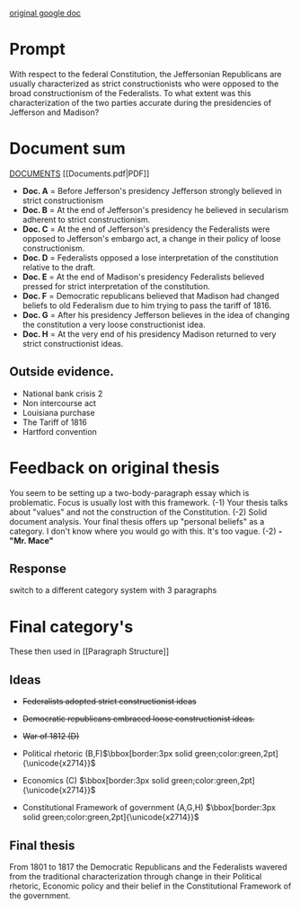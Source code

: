 [original google doc](https://docs.google.com/document/d/1Q4jjFwiiDNR_xM7CliPkutJaJp73hdLKlfu0BOnDUhc/edit)
# Prompt
With respect to the federal Constitution, the Jeffersonian Republicans are usually characterized as strict constructionists who were opposed to the broad constructionism of the Federalists. To what extent was this characterization of the two parties accurate during the presidencies of Jefferson and Madison? 


# Document sum 
[DOCUMENTS](https://docs.google.com/document/d/1LaTnQ1B3yAkPjIc4X73xkS6C3jp7KPxQo7OFnsOF1II/preview)
[[Documents.pdf|PDF]]

- **Doc. A** = Before Jefferson's presidency Jefferson strongly believed in strict constructionism 
- **Doc. B** =  At the end of Jefferson's presidency he believed in secularism adherent to strict constructionism.
- **Doc. C** = At the end of Jefferson's presidency the Federalists were opposed to Jefferson's embargo act, a change in their policy of loose constructionism.
- **Doc. D** = Federalists opposed a lose interpretation of the constitution relative to the draft.
- **Doc. E** =  At the end of Madison's presidency Federalists believed pressed for strict interpretation of the constitution.
- **Doc. F** = Democratic republicans believed that Madison had changed beliefs to old Federalism due to him trying to pass the tariff of 1816.
- **Doc. G** = After his presidency Jefferson believes in the idea of changing the constitution a very loose constructionist idea.
- **Doc. H** = At the very end of his presidency Madison returned to very strict constructionist ideas.

## Outside evidence.

- National bank crisis 2
- Non intercourse act
- Louisiana purchase 
- The Tariff of 1816
- Hartford convention

# Feedback on original thesis 
You seem to be setting up a two-body-paragraph essay which is problematic. Focus is usually lost with this framework. (-1) Your thesis talks about "values" and not the construction of the Constitution. (-2) Solid document analysis. Your final thesis offers up "personal beliefs" as a category. I don't know where you would go with this. It's too vague. (-2)   **-"Mr. Mace"**

## Response
switch to a different category system with 3 paragraphs 

# Final category's 
These then used in [[Paragraph Structure]]

## Ideas
- ~~Federalists adopted strict constructionist ideas~~ 
- ~~Democratic republicans embraced loose constructionist ideas.~~

- ~~War of 1812 (D)~~
- Political rhetoric (B,F)$\bbox[border:3px solid green;color:green,2pt]{\unicode{x2714}}$
- Economics (C) $\bbox[border:3px solid green;color:green,2pt]{\unicode{x2714}}$
- Constitutional Framework of government (A,G,H) $\bbox[border:3px solid green;color:green,2pt]{\unicode{x2714}}$


## Final thesis
From 1801 to 1817 the Democratic Republicans and the Federalists wavered from the  traditional characterization through change in their Political rhetoric, Economic policy and their belief in the Constitutional Framework of  the government.


